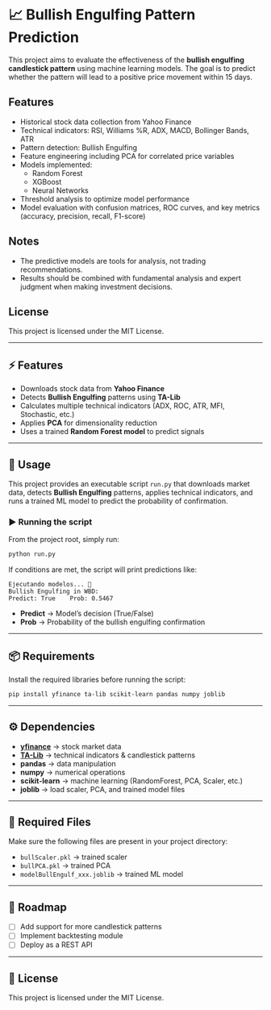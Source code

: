 # 📈 Bullish Engulfing Pattern Prediction

This project aims to evaluate the effectiveness of the **bullish engulfing candlestick pattern** using machine learning models. The goal is to predict whether the pattern will lead to a positive price movement within 15 days.

## Features

- Historical stock data collection from Yahoo Finance
- Technical indicators: RSI, Williams %R, ADX, MACD, Bollinger Bands, ATR
- Pattern detection: Bullish Engulfing
- Feature engineering including PCA for correlated price variables
- Models implemented:
  - Random Forest
  - XGBoost
  - Neural Networks
- Threshold analysis to optimize model performance
- Model evaluation with confusion matrices, ROC curves, and key metrics (accuracy, precision, recall, F1-score)

## Notes

- The predictive models are tools for analysis, not trading recommendations.
- Results should be combined with fundamental analysis and expert judgment when making investment decisions.

## License

This project is licensed under the MIT License.


---

## ⚡ Features

- Downloads stock data from **Yahoo Finance**  
- Detects **Bullish Engulfing** patterns using **TA-Lib**  
- Calculates multiple technical indicators (ADX, ROC, ATR, MFI, Stochastic, etc.)  
- Applies **PCA** for dimensionality reduction  
- Uses a trained **Random Forest model** to predict signals  

---

## 📌 Usage

This project provides an executable script `run.py` that downloads market data, detects **Bullish Engulfing** patterns, applies technical indicators, and runs a trained ML model to predict the probability of confirmation.

### ▶️ Running the script

From the project root, simply run:

```bash
python run.py
```

If conditions are met, the script will print predictions like:

```
Ejecutando modelos... 🚀
Bullish Engulfing in WBD:
Predict: True    Prob: 0.5467
```

- **Predict** → Model’s decision (True/False)  
- **Prob** → Probability of the bullish engulfing confirmation  

---

## 📦 Requirements

Install the required libraries before running the script:

```bash
pip install yfinance ta-lib scikit-learn pandas numpy joblib
```
---

## ⚙️ Dependencies

- **[yfinance](https://pypi.org/project/yfinance/)** → stock market data  
- **[TA-Lib](https://mrjbq7.github.io/ta-lib/)** → technical indicators & candlestick patterns  
- **pandas** → data manipulation  
- **numpy** → numerical operations  
- **scikit-learn** → machine learning (RandomForest, PCA, Scaler, etc.)  
- **joblib** → load scaler, PCA, and trained model files  

---

## 📂 Required Files

Make sure the following files are present in your project directory:

- `bullScaler.pkl` → trained scaler  
- `bullPCA.pkl` → trained PCA  
- `modelBullEngulf_xxx.joblib` → trained ML model  

---

## 🚀 Roadmap

- [ ] Add support for more candlestick patterns  
- [ ] Implement backtesting module  
- [ ] Deploy as a REST API  

---

## 📝 License

This project is licensed under the MIT License.

